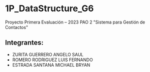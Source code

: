 # 1P_DataStructure_G6
Proyecto Primera Evaluación – 2023 PAO 2 "Sistema para Gestión de Contactos"
## Integrantes:
- ZURITA GUERRERO ANGELO SAUL
- ROMERO RODRIGUEZ LUIS FERNANDO
- ESTRADA SANTANA MICHAEL BRYAN
